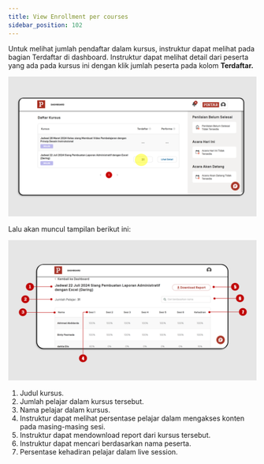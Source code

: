 ```yaml
---
title: View Enrollment per courses
sidebar_position: 102
---
```

Untuk melihat jumlah pendaftar dalam kursus, instruktur dapat melihat pada bagian Terdaftar di dashboard. Instruktur dapat melihat detail dari peserta yang ada pada kursus ini dengan klik jumlah peserta pada kolom **Terdaftar.**

![](/img/enroll-indo-1.png)

Lalu akan muncul tampilan berikut ini:

![](/img/enroll-indo-2.png)

1. Judul kursus.
2. Jumlah pelajar dalam kursus tersebut.
3. Nama pelajar dalam kursus.
4. Instruktur dapat melihat persentase pelajar dalam mengakses konten pada masing-masing sesi.
5. Instruktur dapat mendownload report dari kursus tersebut.
6. Instruktur dapat mencari berdasarkan nama peserta.
7. Persentase kehadiran pelajar dalam live session.
